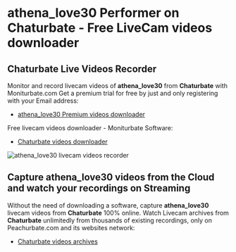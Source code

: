 # athena_love30 Performer on Chaturbate - Free LiveCam videos downloader

## Chaturbate Live Videos Recorder

Monitor and record livecam videos of **athena_love30** from **Chaturbate** with Moniturbate.com
Get a premium trial for free by just and only registering with your Email address:
* [athena_love30 Premium videos downloader](https://moniturbate.com/request-demo-licence-key.html)

Free livecam videos downloader - Moniturbate Software:
* [Chaturbate videos downloader](https://moniturbate.com/moniturbate-download-software.html)

![athena_love30 livecam videos recorder](https://peachurnet.com/templates/moniturbate-software.png)


## Capture athena_love30 videos from the Cloud and watch your recordings on Streaming

Without the need of downloading a software, capture **athena_love30** livecam videos from **Chaturbate** 100% online.
Watch Livecam archives from **Chaturbate** unlimitedly from thousands of existing recordings, only on Peachurbate.com and its websites network:
* [Chaturbate videos archives](https://peachurnet.com/)